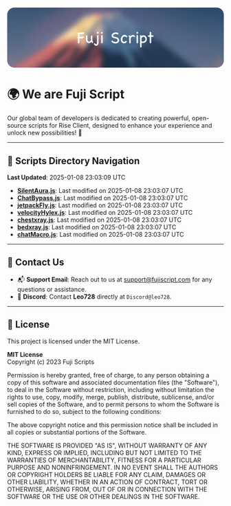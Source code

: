 ![Banner](.github/b.webp)

# 🌍 **We are Fuji Script**

Our global team of developers is dedicated to creating powerful, open-source scripts for Rise Client, designed to enhance your experience and unlock new possibilities! 🌟

---
<!-- SCRIPTS_NAVIGATION_START -->
## 📂 **Scripts Directory Navigation**

**Last Updated**: 2025-01-08 23:03:09 UTC

- **[SilentAura.js](scripts/SilentAura.js)**: Last modified on 2025-01-08 23:03:07 UTC
- **[ChatBypass.js](scripts/ChatBypass.js)**: Last modified on 2025-01-08 23:03:07 UTC
- **[jetpackFly.js](scripts/jetpackFly.js)**: Last modified on 2025-01-08 23:03:07 UTC
- **[velocityHylex.js](scripts/velocityHylex.js)**: Last modified on 2025-01-08 23:03:07 UTC
- **[chestxray.js](scripts/chestxray.js)**: Last modified on 2025-01-08 23:03:07 UTC
- **[bedxray.js](scripts/bedxray.js)**: Last modified on 2025-01-08 23:03:07 UTC
- **[chatMacro.js](scripts/chatMacro.js)**: Last modified on 2025-01-08 23:03:07 UTC

<!-- SCRIPTS_NAVIGATION_END -->

---

## 💬 **Contact Us**  
- 📬 **Support Email**: Reach out to us at [support@fujiscript.com](mailto:support@fujiscript.com) for any questions or assistance.  
- 💬 **Discord**: Contact **Leo728** directly at `Discord@leo728`.

---

## 📜 **License**

This project is licensed under the MIT License.  

**MIT License**  
Copyright (c) 2023 Fuji Scripts  

Permission is hereby granted, free of charge, to any person obtaining a copy of this software and associated documentation files (the "Software"), to deal in the Software without restriction, including without limitation the rights to use, copy, modify, merge, publish, distribute, sublicense, and/or sell copies of the Software, and to permit persons to whom the Software is furnished to do so, subject to the following conditions:  

The above copyright notice and this permission notice shall be included in all copies or substantial portions of the Software.  

THE SOFTWARE IS PROVIDED "AS IS", WITHOUT WARRANTY OF ANY KIND, EXPRESS OR IMPLIED, INCLUDING BUT NOT LIMITED TO THE WARRANTIES OF MERCHANTABILITY, FITNESS FOR A PARTICULAR PURPOSE AND NONINFRINGEMENT. IN NO EVENT SHALL THE AUTHORS OR COPYRIGHT HOLDERS BE LIABLE FOR ANY CLAIM, DAMAGES OR OTHER LIABILITY, WHETHER IN AN ACTION OF CONTRACT, TORT OR OTHERWISE, ARISING FROM, OUT OF OR IN CONNECTION WITH THE SOFTWARE OR THE USE OR OTHER DEALINGS IN THE SOFTWARE.  
